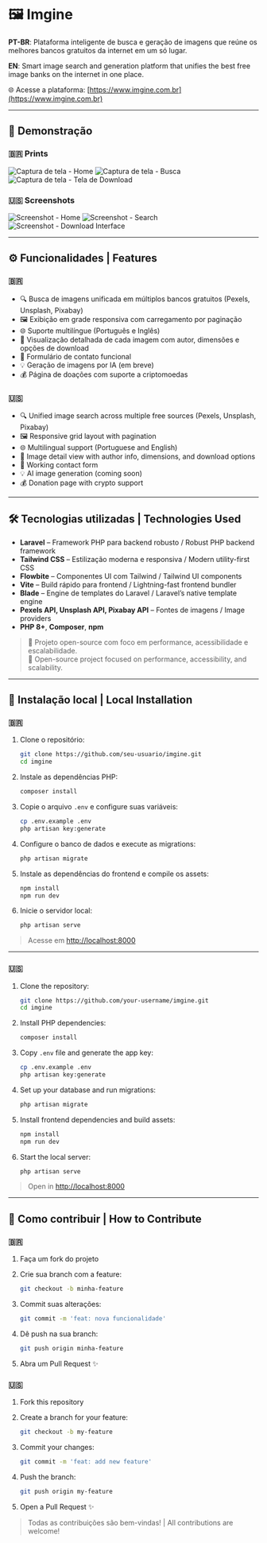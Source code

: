 # 🖼️ Imgine

**PT-BR**: Plataforma inteligente de busca e geração de imagens que reúne os melhores bancos gratuitos da internet em um só lugar.

**EN**: Smart image search and generation platform that unifies the best free image banks on the internet in one place.

🌐 Acesse a plataforma: [https://www.imgine.com.br](https://www.imgine.com.br)

---

## 📸 Demonstração

### 🇧🇷 Prints

![Captura de tela - Home](screenshots/home.png)
![Captura de tela - Busca](screenshots/search.png)
![Captura de tela - Tela de Download](screenshots/download.png)

### 🇺🇸 Screenshots

![Screenshot - Home](screenshots/home.png)
![Screenshot - Search](screenshots/search.png)
![Screenshot - Download Interface](screenshots/download.png)

---

## ⚙️ Funcionalidades | Features

### 🇧🇷

-   🔍 Busca de imagens unificada em múltiplos bancos gratuitos (Pexels, Unsplash, Pixabay)
-   🖼️ Exibição em grade responsiva com carregamento por paginação
-   🌐 Suporte multilíngue (Português e Inglês)
-   👤 Visualização detalhada de cada imagem com autor, dimensões e opções de download
-   📩 Formulário de contato funcional
-   💡 Geração de imagens por IA (em breve)
-   💰 Página de doações com suporte a criptomoedas

### 🇺🇸

-   🔍 Unified image search across multiple free sources (Pexels, Unsplash, Pixabay)
-   🖼️ Responsive grid layout with pagination
-   🌐 Multilingual support (Portuguese and English)
-   👤 Image detail view with author info, dimensions, and download options
-   📩 Working contact form
-   💡 AI image generation (coming soon)
-   💰 Donation page with crypto support

---

## 🛠 Tecnologias utilizadas | Technologies Used

-   **Laravel** – Framework PHP para backend robusto / Robust PHP backend framework
-   **Tailwind CSS** – Estilização moderna e responsiva / Modern utility-first CSS
-   **Flowbite** – Componentes UI com Tailwind / Tailwind UI components
-   **Vite** – Build rápido para frontend / Lightning-fast frontend bundler
-   **Blade** – Engine de templates do Laravel / Laravel’s native template engine
-   **Pexels API, Unsplash API, Pixabay API** – Fontes de imagens / Image providers
-   **PHP 8+**, **Composer**, **npm**

> 🚀 Projeto open-source com foco em performance, acessibilidade e escalabilidade.  
> 🚀 Open-source project focused on performance, accessibility, and scalability.

---

## 🧲 Instalação local | Local Installation

### 🇧🇷

1. Clone o repositório:

    ```bash
    git clone https://github.com/seu-usuario/imgine.git
    cd imgine
    ```

2. Instale as dependências PHP:

    ```bash
    composer install
    ```

3. Copie o arquivo `.env` e configure suas variáveis:

    ```bash
    cp .env.example .env
    php artisan key:generate
    ```

4. Configure o banco de dados e execute as migrations:

    ```bash
    php artisan migrate
    ```

5. Instale as dependências do frontend e compile os assets:

    ```bash
    npm install
    npm run dev
    ```

6. Inicie o servidor local:

    ```bash
    php artisan serve
    ```

> Acesse em [http://localhost:8000](http://localhost:8000)

---

### 🇺🇸

1. Clone the repository:

    ```bash
    git clone https://github.com/your-username/imgine.git
    cd imgine
    ```

2. Install PHP dependencies:

    ```bash
    composer install
    ```

3. Copy `.env` file and generate the app key:

    ```bash
    cp .env.example .env
    php artisan key:generate
    ```

4. Set up your database and run migrations:

    ```bash
    php artisan migrate
    ```

5. Install frontend dependencies and build assets:

    ```bash
    npm install
    npm run dev
    ```

6. Start the local server:

    ```bash
    php artisan serve
    ```

> Open in [http://localhost:8000](http://localhost:8000)

---

## 🤝 Como contribuir | How to Contribute

### 🇧🇷

1. Faça um fork do projeto
2. Crie sua branch com a feature:

    ```bash
    git checkout -b minha-feature
    ```

3. Commit suas alterações:

    ```bash
    git commit -m 'feat: nova funcionalidade'
    ```

4. Dê push na sua branch:

    ```bash
    git push origin minha-feature
    ```

5. Abra um Pull Request ✨

### 🇺🇸

1. Fork this repository
2. Create a branch for your feature:

    ```bash
    git checkout -b my-feature
    ```

3. Commit your changes:

    ```bash
    git commit -m 'feat: add new feature'
    ```

4. Push the branch:

    ```bash
    git push origin my-feature
    ```

5. Open a Pull Request ✨

> Todas as contribuições são bem-vindas! | All contributions are welcome!
